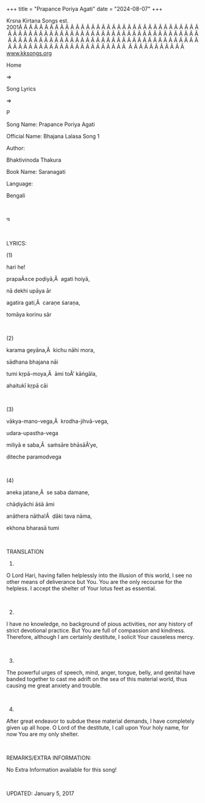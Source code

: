+++ 
title = "Prapance Poriya Agati"
date = "2024-08-07"
+++

Krsna Kirtana Songs est. 2001Â Â Â Â Â Â Â Â Â Â Â Â Â Â Â Â Â Â Â Â Â Â Â Â Â Â Â Â Â Â Â Â Â Â Â Â Â Â Â Â Â Â Â Â Â Â Â Â Â Â Â Â Â Â Â Â Â Â Â Â Â Â Â Â Â Â Â Â Â Â Â Â Â Â Â Â Â Â Â Â Â Â Â Â Â Â Â Â Â Â Â Â Â Â Â Â Â Â Â Â Â Â Â Â Â Â Â Â Â Â Â Â Â Â Â Â Â Â Â Â Â Â Â Â Â Â Â Â Â Â Â Â  Â Â Â Â Â Â Â Â Â Â Â  
www.kksongs.org








Home
 
⇒
 
Song Lyrics
 
⇒
 
P


Song
Name: Prapance Poriya Agati


Official
Name: Bhajana Lalasa Song 1


Author:

Bhaktivinoda Thakura


Book
Name: 
Saranagati


Language:

Bengali


 








অ








 


LYRICS:


(1)


hari
he!


prapaÃ±ce
poḍiyā,Â  agati hoiyā,


nā
dekhi upāya ār


agatira
gati,Â  caraṇe śaraṇa,


tomāya
korinu sār


 


(2)


karama
geyāna,Â  kichu nāhi mora,


sādhana
bhajana nāi


tumi
kṛpā-moya,Â  āmi toÂ’ kāńgāla,


ahaitukī
kṛpā cāi


 


(3)


vākya-mano-vega,Â 
krodha-jihvā-vega,


udara-upastha-vega


miliyā
e saba,Â  saḿsāre bhāsāÂ’ye,


diteche
paramodvega


 


(4)


aneka
jatane,Â  se saba damane,


chāḍiyāchi
āśā āmi


anāthera
nātha!Â  ḍāki tava nāma,


ekhona
bharasā tumi


 


TRANSLATION


1)
O Lord Hari, having fallen helplessly into the illusion of this world, I see no
other means of deliverance but You. You are the only recourse for the helpless.
I accept the shelter of Your lotus feet as essential.


 


2)
I have no knowledge, no background of pious activities, nor any history of
strict devotional practice. But You are full of compassion and kindness.
Therefore, although I am certainly destitute, I solicit Your causeless mercy.


 


3)
The powerful urges of speech, mind, anger, tongue, belly, and genital have
banded together to cast me adrift on the sea of this material world, thus
causing me great anxiety and trouble.


 


4)
After great endeavor to subdue these material demands, I have completely given
up all hope. O Lord of the destitute, I call upon Your holy name, for now You
are my only shelter.


 


REMARKS/EXTRA
INFORMATION:


No
Extra Information available for this song!


 


UPDATED:
 January 5, 2017